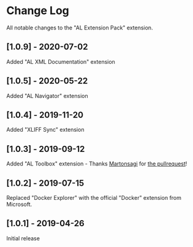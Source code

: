 # Change Log
All notable changes to the "AL Extension Pack" extension.

## [1.0.9] - 2020-07-02
Added "AL XML Documentation" extension

## [1.0.5] - 2020-05-22
Added "AL Navigator" extension

## [1.0.4] - 2019-11-20
Added "XLIFF Sync" extension

## [1.0.3] - 2019-09-12
Added "AL Toolbox" extension - Thanks [Martonsagi](https://github.com/martonsagi) for [the pullrequest](https://github.com/waldo1001/ALExtensionPack/pull/1)!

## [1.0.2] - 2019-07-15
Replaced "Docker Explorer" with the official "Docker" extension from Microsoft.

## [1.0.1] - 2019-04-26
Initial release 

